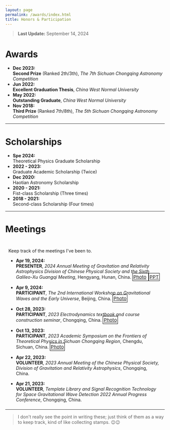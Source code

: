 ```yaml
---
layout: page
permalink: /awards/index.html
title: Honors & Participation
---
```


> **Last Update:** September 14, 2024

# Awards

-  **Dec 2023:**  
  **Second Prize** (Ranked 2th/3th),  *The 7th Sichuan Chongqing Astronomy Competition*
-  **Jun 2022:**  
  **Excellent Graduation Thesis**, *China West Normal University*
-  **May 2022:**  
  **Outstanding Graduate**, *China West Normal University*
-  **Nov 2018:**  
  **Third Prize** (Ranked 7th/8th),  *The 5th Sichuan Chongqing Astronomy Competition* 

---

# Scholarships

-  **Spe 2024:**  
  Theoretical Physics Graduate Scholarship  
-  **2022 - 2023:**  
  Graduate Academic Scholarship (Twice)  
-  **Dec 2020:**  
  Haotian Astronomy Scholarship  
-  **2020 - 2021:**  
  Fist-class Scholarship (Three times)  
-  **2018 - 2021:**  
  Second-class Scholarship (Four times) 

---

# Meetings

<div style="height: 500px; overflow-y: scroll; border: 0px solid #ccc; padding: 10px;">

  <p>Keep track of the meetings I've been to.</p>

  <ul>
  <li style="margin-bottom: 15px;">
    <strong>Apr 19, 2024:</strong> <br>
    <strong>PRESENTER</strong>, <em>2024 Annual Meeting of Gravitation and Relativity Astrophysics Division of Chinese Physical Society and the Sixth Galileo-Xu Guangqi Meeting</em>, Hengyang, Hunan, China. 
    <span style="font-size: 15px; border: 0.8px solid black; padding: 2px; position: relative;">
      <a href="https://wujie3375.github.io/images/meeting/240419.jpg" target="_blank">Photo</a>
    </span>
    <span style="font-size: 15px; border: 0.8px solid black; padding: 2px; position: relative;">
      <a href="https://wujie3375.github.io/images/meeting/240419.pdf" target="_blank">PPT</a>
    </span>
  </li>

  <li style="margin-bottom: 15px;">
    <strong>Apr 9, 2024:</strong> <br>
    <strong>PARTICIPANT</strong>, <em>The 2nd International Workshop on Gravitational Waves and the Early Universe</em>, Beijing, China. 
    <span style="font-size: 15px; border: 0.8px solid black; padding: 2px; position: relative;">
      <a href="https://wujie3375.github.io/images/meeting/240409.jpg" target="_blank">Photo</a>
    </span>
  </li>

  <li style="margin-bottom: 15px;">
    <strong>Oct 28, 2023:</strong> <br>
    <strong>PARTICIPANT</strong>, <em>2023 Electrodynamics textbook and course construction seminar</em>, Chongqing, China. 
    <span style="font-size: 15px; border: 0.8px solid black; padding: 2px; position: relative;">
      <a href="https://wujie3375.github.io/images/meeting/231028.jpg" target="_blank">Photo</a>
    </span>
  </li>

  <li style="margin-bottom: 15px;">
    <strong>Oct 13, 2023:</strong> <br>
    <strong>PARTICIPANT</strong>, <em>2023 Academic Symposium on the Frontiers of Theoretical Physics in Sichuan Chongqing Region</em>, Chengdu, Sichuan, China. 
    <span style="font-size: 15px; border: 0.8px solid black; padding: 2px; position: relative;">
      <a href="https://wujie3375.github.io/images/meeting/231013.jpg" target="_blank">Photo</a>
    </span>
  </li>

  <li style="margin-bottom: 15px;">
    <strong>Apr 22, 2023:</strong> <br>
    <strong>VOLUNTEER</strong>, <em>2023 Annual Meeting of the Chinese Physical Society, Division of Gravitation and Relativity Astrophysics</em>, Chongqing, China.
  </li>

  <li style="margin-bottom: 15px;">
    <strong>Apr 21, 2023:</strong> <br>
    <strong>VOLUNTEER</strong>, <em>Template Library and Signal Recognition Technology for Space Gravitational Wave Detection 2022 Annual Progress Conference</em>, Chongqing, China.
  </li>

  <li style="margin-bottom: 15px;">
    <strong>Apr 1, 2023:</strong> <br>
    <strong>PARTICIPANT</strong>, <em>Chongqing Theoretical Physics Frontier Academic Seminar</em>, Chongqing, China. 
    <span style="font-size: 15px; border: 0.8px solid black; padding: 2px; position: relative;">
      <a href="https://wujie3375.github.io/images/meeting/230401.jpg" target="_blank">Photo</a>
    </span>
  </li>
</ul>
</div>

---

> I don't really see the point in writing these; just think of them as a way to keep track, kind of like collecting stamps. 😉😉
